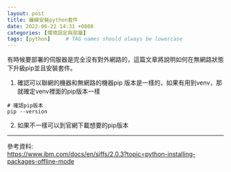 ```yaml
---
layout: post
title: 離線安裝python套件
date: 2022-06-22 14:31 +0800
categories: [環境設定與部屬]
tags: [python]     # TAG names should always be lowercase
---
```


有時候要部署的伺服器是完全沒有對外網路的，這篇文章將說明如何在無網路狀態下升級pip並且安裝套件。

1. 確認可以聯網的機器和無網路的機器pip 版本是一樣的，如果有用到venv，那就確定venv裡面的pip版本一樣
```
# 確認pip版本
pip --version
```
2. 如果不一樣可以到官網下載想要的pip版本


---
參考資料:  
https://www.ibm.com/docs/en/siffs/2.0.3?topic=python-installing-packages-offline-mode